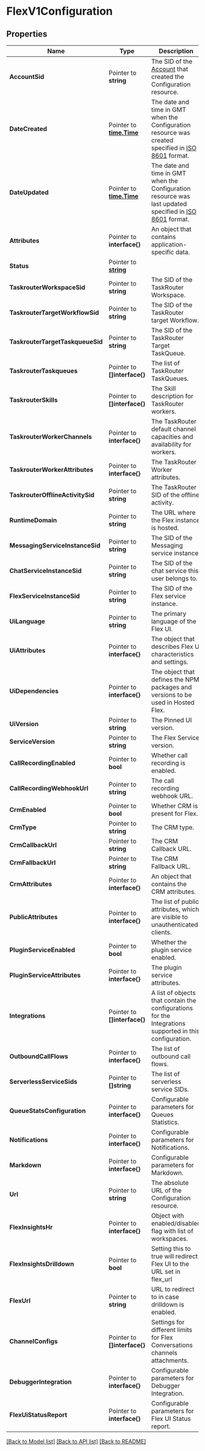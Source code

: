 # FlexV1Configuration

## Properties

Name | Type | Description | Notes
------------ | ------------- | ------------- | -------------
**AccountSid** | Pointer to **string** | The SID of the [Account](https://www.twilio.com/docs/iam/api/account) that created the Configuration resource. |
**DateCreated** | Pointer to [**time.Time**](time.Time.md) | The date and time in GMT when the Configuration resource was created specified in [ISO 8601](https://en.wikipedia.org/wiki/ISO_8601) format. |
**DateUpdated** | Pointer to [**time.Time**](time.Time.md) | The date and time in GMT when the Configuration resource was last updated specified in [ISO 8601](https://en.wikipedia.org/wiki/ISO_8601) format. |
**Attributes** | Pointer to **interface{}** | An object that contains application-specific data. |
**Status** | Pointer to [**string**](ConfigurationEnumStatus.md) |  |
**TaskrouterWorkspaceSid** | Pointer to **string** | The SID of the TaskRouter Workspace. |
**TaskrouterTargetWorkflowSid** | Pointer to **string** | The SID of the TaskRouter target Workflow. |
**TaskrouterTargetTaskqueueSid** | Pointer to **string** | The SID of the TaskRouter Target TaskQueue. |
**TaskrouterTaskqueues** | Pointer to **[]interface{}** | The list of TaskRouter TaskQueues. |
**TaskrouterSkills** | Pointer to **[]interface{}** | The Skill description for TaskRouter workers. |
**TaskrouterWorkerChannels** | Pointer to **interface{}** | The TaskRouter default channel capacities and availability for workers. |
**TaskrouterWorkerAttributes** | Pointer to **interface{}** | The TaskRouter Worker attributes. |
**TaskrouterOfflineActivitySid** | Pointer to **string** | The TaskRouter SID of the offline activity. |
**RuntimeDomain** | Pointer to **string** | The URL where the Flex instance is hosted. |
**MessagingServiceInstanceSid** | Pointer to **string** | The SID of the Messaging service instance. |
**ChatServiceInstanceSid** | Pointer to **string** | The SID of the chat service this user belongs to. |
**FlexServiceInstanceSid** | Pointer to **string** | The SID of the Flex service instance. |
**UiLanguage** | Pointer to **string** | The primary language of the Flex UI. |
**UiAttributes** | Pointer to **interface{}** | The object that describes Flex UI characteristics and settings. |
**UiDependencies** | Pointer to **interface{}** | The object that defines the NPM packages and versions to be used in Hosted Flex. |
**UiVersion** | Pointer to **string** | The Pinned UI version. |
**ServiceVersion** | Pointer to **string** | The Flex Service version. |
**CallRecordingEnabled** | Pointer to **bool** | Whether call recording is enabled. |
**CallRecordingWebhookUrl** | Pointer to **string** | The call recording webhook URL. |
**CrmEnabled** | Pointer to **bool** | Whether CRM is present for Flex. |
**CrmType** | Pointer to **string** | The CRM type. |
**CrmCallbackUrl** | Pointer to **string** | The CRM Callback URL. |
**CrmFallbackUrl** | Pointer to **string** | The CRM Fallback URL. |
**CrmAttributes** | Pointer to **interface{}** | An object that contains the CRM attributes. |
**PublicAttributes** | Pointer to **interface{}** | The list of public attributes, which are visible to unauthenticated clients. |
**PluginServiceEnabled** | Pointer to **bool** | Whether the plugin service enabled. |
**PluginServiceAttributes** | Pointer to **interface{}** | The plugin service attributes. |
**Integrations** | Pointer to **[]interface{}** | A list of objects that contain the configurations for the Integrations supported in this configuration. |
**OutboundCallFlows** | Pointer to **interface{}** | The list of outbound call flows. |
**ServerlessServiceSids** | Pointer to **[]string** | The list of serverless service SIDs. |
**QueueStatsConfiguration** | Pointer to **interface{}** | Configurable parameters for Queues Statistics. |
**Notifications** | Pointer to **interface{}** | Configurable parameters for Notifications. |
**Markdown** | Pointer to **interface{}** | Configurable parameters for Markdown. |
**Url** | Pointer to **string** | The absolute URL of the Configuration resource. |
**FlexInsightsHr** | Pointer to **interface{}** | Object with enabled/disabled flag with list of workspaces. |
**FlexInsightsDrilldown** | Pointer to **bool** | Setting this to true will redirect Flex UI to the URL set in flex_url |
**FlexUrl** | Pointer to **string** | URL to redirect to in case drilldown is enabled. |
**ChannelConfigs** | Pointer to **[]interface{}** | Settings for different limits for Flex Conversations channels attachments. |
**DebuggerIntegration** | Pointer to **interface{}** | Configurable parameters for Debugger Integration. |
**FlexUiStatusReport** | Pointer to **interface{}** | Configurable parameters for Flex UI Status report. |

[[Back to Model list]](../README.md#documentation-for-models) [[Back to API list]](../README.md#documentation-for-api-endpoints) [[Back to README]](../README.md)


